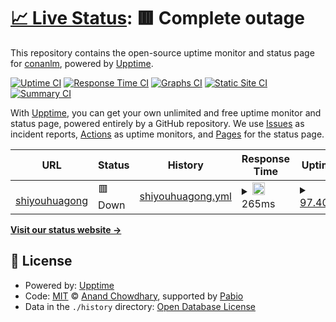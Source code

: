 # [📈 Live Status](https://demo.upptime.js.org): <!--live status--> **🟥 Complete outage**

This repository contains the open-source uptime monitor and status page for [conanlm](https://demo.upptime.js.org), powered by [Upptime](https://github.com/upptime/upptime).

[![Uptime CI](https://github.com/conanlm/upptime/workflows/Uptime%20CI/badge.svg)](https://github.com/conanlm/upptime/actions?query=workflow%3A%22Uptime+CI%22)
[![Response Time CI](https://github.com/conanlm/upptime/workflows/Response%20Time%20CI/badge.svg)](https://github.com/conanlm/upptime/actions?query=workflow%3A%22Response+Time+CI%22)
[![Graphs CI](https://github.com/conanlm/upptime/workflows/Graphs%20CI/badge.svg)](https://github.com/conanlm/upptime/actions?query=workflow%3A%22Graphs+CI%22)
[![Static Site CI](https://github.com/conanlm/upptime/workflows/Static%20Site%20CI/badge.svg)](https://github.com/conanlm/upptime/actions?query=workflow%3A%22Static+Site+CI%22)
[![Summary CI](https://github.com/conanlm/upptime/workflows/Summary%20CI/badge.svg)](https://github.com/conanlm/upptime/actions?query=workflow%3A%22Summary+CI%22)

With [Upptime](https://upptime.js.org), you can get your own unlimited and free uptime monitor and status page, powered entirely by a GitHub repository. We use [Issues](https://github.com/conanlm/upptime/issues) as incident reports, [Actions](https://github.com/conanlm/upptime/actions) as uptime monitors, and [Pages](https://demo.upptime.js.org) for the status page.

<!--start: status pages-->
<!-- This summary is generated by Upptime (https://github.com/upptime/upptime) -->
<!-- Do not edit this manually, your changes will be overwritten -->
<!-- prettier-ignore -->
| URL | Status | History | Response Time | Uptime |
| --- | ------ | ------- | ------------- | ------ |
| <img alt="" src="https://icons.duckduckgo.com/ip3/www.shiyouhuagong.com.cn.ico" height="13"> [shiyouhuagong](https://www.shiyouhuagong.com.cn) | 🟥 Down | [shiyouhuagong.yml](https://github.com/conanlm/upptime-demo/commits/HEAD/history/shiyouhuagong.yml) | <details><summary><img alt="Response time graph" src="./graphs/shiyouhuagong/response-time-week.png" height="20"> 265ms</summary><br><a href="https://conanlm.github.io/upptime/history/shiyouhuagong"><img alt="Response time 359" src="https://img.shields.io/endpoint?url=https%3A%2F%2Fraw.githubusercontent.com%2Fconanlm%2Fupptime-demo%2FHEAD%2Fapi%2Fshiyouhuagong%2Fresponse-time.json"></a><br><a href="https://conanlm.github.io/upptime/history/shiyouhuagong"><img alt="24-hour response time 306" src="https://img.shields.io/endpoint?url=https%3A%2F%2Fraw.githubusercontent.com%2Fconanlm%2Fupptime-demo%2FHEAD%2Fapi%2Fshiyouhuagong%2Fresponse-time-day.json"></a><br><a href="https://conanlm.github.io/upptime/history/shiyouhuagong"><img alt="7-day response time 265" src="https://img.shields.io/endpoint?url=https%3A%2F%2Fraw.githubusercontent.com%2Fconanlm%2Fupptime-demo%2FHEAD%2Fapi%2Fshiyouhuagong%2Fresponse-time-week.json"></a><br><a href="https://conanlm.github.io/upptime/history/shiyouhuagong"><img alt="30-day response time 359" src="https://img.shields.io/endpoint?url=https%3A%2F%2Fraw.githubusercontent.com%2Fconanlm%2Fupptime-demo%2FHEAD%2Fapi%2Fshiyouhuagong%2Fresponse-time-month.json"></a><br><a href="https://conanlm.github.io/upptime/history/shiyouhuagong"><img alt="1-year response time 359" src="https://img.shields.io/endpoint?url=https%3A%2F%2Fraw.githubusercontent.com%2Fconanlm%2Fupptime-demo%2FHEAD%2Fapi%2Fshiyouhuagong%2Fresponse-time-year.json"></a></details> | <details><summary><a href="https://conanlm.github.io/upptime/history/shiyouhuagong">97.40%</a></summary><a href="https://conanlm.github.io/upptime/history/shiyouhuagong"><img alt="All-time uptime 90.52%" src="https://img.shields.io/endpoint?url=https%3A%2F%2Fraw.githubusercontent.com%2Fconanlm%2Fupptime-demo%2FHEAD%2Fapi%2Fshiyouhuagong%2Fuptime.json"></a><br><a href="https://conanlm.github.io/upptime/history/shiyouhuagong"><img alt="24-hour uptime 95.87%" src="https://img.shields.io/endpoint?url=https%3A%2F%2Fraw.githubusercontent.com%2Fconanlm%2Fupptime-demo%2FHEAD%2Fapi%2Fshiyouhuagong%2Fuptime-day.json"></a><br><a href="https://conanlm.github.io/upptime/history/shiyouhuagong"><img alt="7-day uptime 97.40%" src="https://img.shields.io/endpoint?url=https%3A%2F%2Fraw.githubusercontent.com%2Fconanlm%2Fupptime-demo%2FHEAD%2Fapi%2Fshiyouhuagong%2Fuptime-week.json"></a><br><a href="https://conanlm.github.io/upptime/history/shiyouhuagong"><img alt="30-day uptime 90.52%" src="https://img.shields.io/endpoint?url=https%3A%2F%2Fraw.githubusercontent.com%2Fconanlm%2Fupptime-demo%2FHEAD%2Fapi%2Fshiyouhuagong%2Fuptime-month.json"></a><br><a href="https://conanlm.github.io/upptime/history/shiyouhuagong"><img alt="1-year uptime 90.52%" src="https://img.shields.io/endpoint?url=https%3A%2F%2Fraw.githubusercontent.com%2Fconanlm%2Fupptime-demo%2FHEAD%2Fapi%2Fshiyouhuagong%2Fuptime-year.json"></a></details>

<!--end: status pages-->

[**Visit our status website →**](https://demo.upptime.js.org)

## 📄 License

- Powered by: [Upptime](https://github.com/upptime/upptime)
- Code: [MIT](./LICENSE) © [Anand Chowdhary](https://anandchowdhary.com), supported by [Pabio](https://pabio.com)
- Data in the `./history` directory: [Open Database License](https://opendatacommons.org/licenses/odbl/1-0/)
